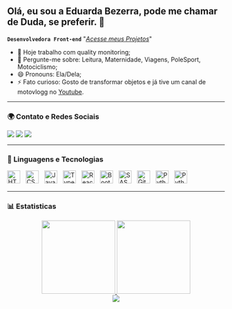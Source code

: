 ## Olá, eu sou a Eduarda Bezerra, pode me chamar de Duda, se preferir. 👋

**`Desenvolvedora Front-end`** "*[Acesse meus Projetos](https://github.com/EduardaMandara?tab=stars)*"

- 🔭 Hoje trabalho com quality monitoring;
- 💬 Pergunte-me sobre: Leitura, Maternidade, Viagens, PoleSport, Motociclismo;
- 😄 Pronouns: Ela/Dela;
- ⚡ Fato curioso: Gosto de transformar objetos e já tive um canal de motovlogg no [Youtube](https://www.youtube.com/@eduardamandara).



---
### 🌍 Contato e Redes Sociais
<p align="left">
  <a href="https://instagram.com/eduardamandara" target="_blank"><img src="https://img.shields.io/badge/-Instagram-%23E4405F?style=for-the-badge&logo=instagram&logoColor=white" target="_blank"></a>
  <a href = "eduardaf.bezerra@outlook.com"><img src="https://img.shields.io/badge/-outlook-%23333?style=for-the-badge&logo=outlook&logoColor=white" target="_blank"></a>
  <a href="https://www.linkedin.com/in/eduardabezerra/" target="_blank"><img src="https://img.shields.io/badge/-LinkedIn-%230077B5?style=for-the-badge&logo=linkedin&logoColor=white" target="_blank"></a>
</p>


---
### 🤖 Linguagens e Tecnologias

<img 
    align="left" 
    alt="HTML"
    title="HTML" 
    width="30px" 
    style="padding-right: 10px;" 
    src="https://cdn.jsdelivr.net/gh/devicons/devicon@latest/icons/html5/html5-original.svg" 
/>
<img 
    align="left" 
    alt="CSS" 
    title="CSS"
    width="30px" 
    style="padding-right: 10px;" 
    src="https://cdn.jsdelivr.net/gh/devicons/devicon@latest/icons/css3/css3-original.svg" 
/>
<img 
    align="left" 
    alt="JavaScript" 
    title="JavaScript"
    width="30px" 
    style="padding-right: 10px;" 
    src="https://cdn.jsdelivr.net/gh/devicons/devicon@latest/icons/javascript/javascript-original.svg" 
/>
<img 
    align="left" 
    alt="TypeScript"
    title="TypeScript" 
    width="30px" 
    style="padding-right: 10px;" 
    src="https://cdn.jsdelivr.net/gh/devicons/devicon@latest/icons/typescript/typescript-original.svg" 
/>
<img 
    align="left" 
    alt="React"
    title="React" 
    width="30px" 
    style="padding-right: 10px;" 
    src="https://cdn.jsdelivr.net/gh/devicons/devicon@latest/icons/react/react-original.svg" 
/>
<img 
    align="left" 
    alt="Bootstrap"
    title="Bootstrap" 
    width="30px" 
    style="padding-right: 10px;" 
    src="https://cdn.jsdelivr.net/gh/devicons/devicon@latest/icons/bootstrap/bootstrap-original.svg" 
/>
<img 
    align="left" 
    alt="SASS" 
    title="SASS"
    width="30px" 
    style="padding-right: 10px;" 
    src="https://cdn.jsdelivr.net/gh/devicons/devicon@latest/icons/sass/sass-original.svg" 
/>
<img 
    align="left" 
    alt="Git" 
    title="Git"
    width="30px" 
    style="padding-right: 10px;" 
    src="https://cdn.jsdelivr.net/gh/devicons/devicon@latest/icons/git/git-original.svg" 
/>
<img 
    align="left" 
    alt="Python" 
    title="Python"
    width="30px" 
    style="padding-right: 10px;" 
    src="https://cdn.jsdelivr.net/gh/devicons/devicon@latest/icons/python/python-original.svg" 
/>
<img 
  align="left" 
  alt="Python" 
  title="Python"
  width="30px" 
  style="padding-right: 10px;" 
src="https://cdn.jsdelivr.net/gh/devicons/devicon@latest/icons/linux/linux-original.svg" 
/>
          

<br/>
<br/>

---

### 📊 Estatisticas
<div align="center">
  <a href="https://github.com/eduardamandara">
  <img height="170em" src="https://github-readme-stats.vercel.app/api?username=eduardamandara&show_icons=true&theme=moltack&include_all_commits=true&count_private=true"/>
  <img height="170em" src="https://github-readme-stats.vercel.app/api/top-langs/?username=eduardamandara&layout=compact&langs_count=7&theme=moltack"/>
</div>

<div align='center'>
  <a height="150em" href="https://github.com/EduardaMandara">
    <img src="https://github-readme-streak-stats.herokuapp.com?user=EduardaMandara&theme=moltack&date_format=j%20M%5B%20Y%5D"
  </a>
</div>
